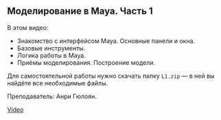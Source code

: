 ## Моделирование в Maya. Часть 1

В этом видео:

- Знакомство с интерфейсом Maya. Основные панели и окна.
- Базовые инструменты.
- Логика работы в Maya.
- Приёмы моделирования. Построение модели.

Для самостоятельной работы нужно скачать папку `L1.zip` — в ней вы найдёте все необходимые файлы.

Преподаватель: Анри Гюлоян.

[Video](https://player.softculture.cc/embed/MAY/MAY_2.6.09_L1-1_Maya_Intro_P1)
